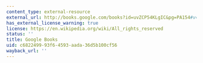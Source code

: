 ```yaml
---
content_type: external-resource
external_url: http://books.google.com/books?id=uvZCP54KLgIC&pg=PA154#v=onepage&q&f=false
has_external_license_warning: true
license: https://en.wikipedia.org/wiki/All_rights_reserved
status: ''
title: Google Books
uid: c6822499-93f6-4593-aada-36d5b100cf56
wayback_url: ''
---
```

